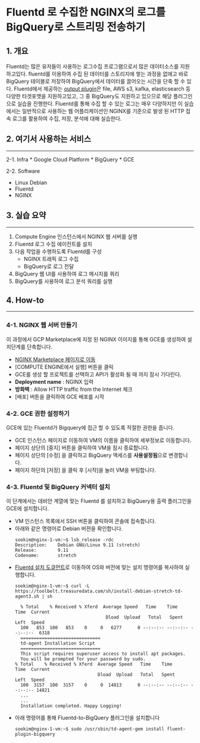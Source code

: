 # Fluentd 로 수집한 NGINX의 로그를 BigQuery로 스트리밍 전송하기

## 1. 개요
Fluentd는 많은 유저들이 사용하는 로그수집 프로그램으로서 많은 데이터소스를 지원하고있다. fluentd를 이용하여 수집 된 데이터를 스토리지에 쌓는 과정을 없애고 바로 BigQuery 테이블로 저장하여 BigQuery에서 데이터를 끌어오는 시간을 단축 할 수 있다. 
Fluentd에서 제공하는 [output plugin](https://docs.fluentd.org/output)은 file, AWS s3, kafka, elasticsearch 등 다양한 타겟포맷을 지원하고있고, 그 중 BigQuery도 지원하고 있으므로 해당 플러그인으로 실습을 진행한다. 
Fluentd를 통해 수집 할 수 있는 로그는 매우 다양하지만 이 실습에서는 일반적으로 사용하는 웹 어플리케이션인 NGINX를 기준으로 발생 된 HTTP 접속 로그를 활용하여 수집, 저장, 분석에 대해 실습한다.

## 2. 여기서 사용하는 서비스
<hr/>
2-1. Infra
   * Google Cloud Platform
   * BigQuery
   * GCE

2-2. Software
   * Linux Debian
   * Fluentd
   * NGINX

## 3. 실습 요약
<hr/>

1) Compute Engine 인스턴스에서 NGINX 웹 서버를 실행
2) Fluentd 로그 수집 에이전트를 설치
3) 다음 작업을 수행하도록 Fluentd를 구성
   * NGINX 트래픽 로그 수집
   * BigQuery로 로그 전달
1) BigQuery 웹 UI를 사용하여 로그 메시지를 쿼리
2) BigQuery를 사용하여 로그 분석 쿼리를 실행

## 4. How-to
<hr/>

### 4-1. NGINX 웹 서버 만들기
이 과정에서 GCP Marketplace에 지정 된 NGINX 이미지를 통해 GCE를 생성하여 설치단계를 단축합니다.
* [NGINX Marketplace 페이지로 이동](https://console.cloud.google.com/marketplace/details/click-to-deploy-images/nginx?hl=ko&_ga=2.124384266.-1099422431.1543797902)
* [COMPUTE ENGINE에서 실행] 버튼을 클릭
* GCE를 생성 할 프로젝트를 선택하고 API가 활성화 될 때 까지 잠시 기다린다.
* **Deployment name** : NGINX 입력
* **방화벽** : Allow HTTP traffic from the Internet 체크
* [배포] 버튼을 클릭하여 GCE 배포를 시작

### 4-2. GCE 권한 설정하기
GCE에 있는 Fluentd가 Bigquery에 접근 할 수 있도록 적절한 권한을 줍니다.
* GCE 인스턴스 페이지로 이동하여 VM의 이름을 클릭하여 세부정보로 이동합니다.
* 페이지 상단의 [중지] 버튼을 클릭하여 VM을 잠시 종료합니다.
* 페이지 상단의 [수정] 을 클릭하고 BigQuery 액세스를 **사용설정됨**으로 변경합니다.
* 페이지 하단의 [저장] 을 클릭 후 [시작]을 눌러 VM을 부팅합니다.

### 4-3. Fluentd 및 BigQuery 커넥터 설치
이 단계에서는 데비안 계열에 맞는 Fluentd 를 설치하고 BigQuery용 출력 플러그인을 GCE에 설치합니다.
* VM 인스턴스 목록에서 SSH 버튼을 클릭하여 콘솔에 접속합니다.
* 아래와 같은 명령어로 Debian 버젼을 확인합니다.
  ```console
  sookim@nginx-1-vm:~$ lsb_release -rdc
  Description:    Debian GNU/Linux 9.11 (stretch)
  Release:        9.11
  Codename:       stretch
  ```
* [Fluentd 설치 도큐먼트](https://docs.fluentd.org/installation/install-by-deb)로 이동하여 OS와 버전에 맞는 설치 명령어를 복사하여 실행합니다.
  ```
  sookim@nginx-1-vm:~$ curl -L https://toolbelt.treasuredata.com/sh/install-debian-stretch-td-agent3.sh | sh

    % Total    % Received % Xferd  Average Speed   Time    Time     Time  Current
                                    Dload  Upload   Total   Spent    Left  Speed
    100   853  100   853    0     0   6277      0 --:--:-- --:--:-- --:--:--  6318
    ==============================
    td-agent Installation Script 
    ==============================
    This script requires superuser access to install apt packages.
    You will be prompted for your password by sudo.
  % Total    % Received % Xferd  Average Speed   Time    Time     Time  Current
                                 Dload  Upload   Total   Spent    Left  Speed
    100  3157  100  3157    0     0  14813      0 --:--:-- --:--:-- --:--:-- 14821
    ...
    ...
    Installation completed. Happy Logging!
    ```
* 아래 명령어를 통해 Fluentd-to-BigQuery 플러그인을 설치합니다
  ```
  sookim@nginx-1-vm:~$ sudo /usr/sbin/td-agent-gem install fluent-plugin-bigquery

  
